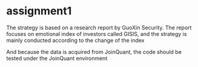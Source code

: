 # assignment1
  The strategy is based on a research report by GuoXin Security. The report focuses on emotional index of investors called GISIS, and the strategy is mainly conducted according to the change of the index

  And because the data is acquired from JoinQuant, the code should be tested under the JoinQuant environment